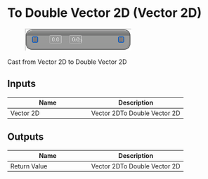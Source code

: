 # To Double Vector 2D (Vector 2D)

<div align="left" data-full-width="false"><figure><img src="../../../../api/Math/Conversions/To_Double_Vector_2D_(Vector_2D).png" alt=""><figcaption></figcaption></figure></div>

Cast from Vector 2D to Double Vector 2D

## Inputs

<table><thead><tr><th width="170">Name</th><th>Description</th></tr></thead><tbody><tr><td>Vector 2D</td><td>Vector 2DTo Double Vector 2D</td></tr></tbody></table>

## Outputs

<table><thead><tr><th width="170">Name</th><th>Description</th></tr></thead><tbody><tr><td>Return Value</td><td>Vector 2DTo Double Vector 2D</td></tr></tbody></table>
